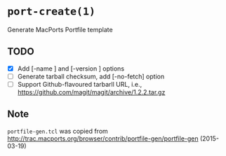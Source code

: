 # `port-create(1)`
Generate MacPorts Portfile template

## TODO
- [x] Add [-name <name>] and [-version <version>] options
- [ ] Generate tarball checksum, add [-no-fetch] option
- [ ] Support Github-flavoured tarbarll URL, i.e.,
      https://github.com/magit/magit/archive/1.2.2.tar.gz

## Note
`portfile-gen.tcl` was copied from
http://trac.macports.org/browser/contrib/portfile-gen/portfile-gen (2015-03-19)
